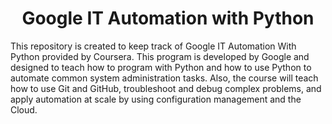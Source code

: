 <h1 style="text-align:center;"><b>Google IT Automation with Python</b></h1>
<p></p>

<p>This repository is created to keep track of Google IT Automation With Python provided by Coursera. This program is developed by Google and designed to teach how to program with Python and how to use Python to automate common system administration tasks. Also, the course will teach how to use Git and GitHub, troubleshoot and debug complex problems, and apply automation at scale by using configuration management and the Cloud.</p>


